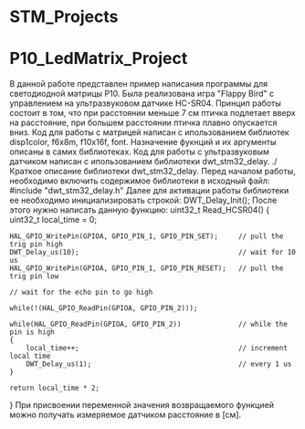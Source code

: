 # STM_Projects
# P10_LedMatrix_Project
В данной работе представлен пример написания программы для светодиодной матрицы P10. Была реализована игра "Flappy Bird" с управлением на ультразвуковом датчике HC-SR04. 
Принцип работы состоит в том, что при расстоянии меньше 7 см птичка подлетает вверх на расстояние, при большем расстоянии птичка плавно опускается вниз.
Код для работы с матрицей написан с ипользованием библиотек disp1color, f6x8m, f10x16f, font. Назначение фукнций и их аргументы описаны в самих библиотеках.
Код для работы с ультразвуковым датчиком написан с ипользованием библиотеки dwt_stm32_delay.
./Краткое описание библиотеки dwt_stm32_delay.
Перед началом работы, необходимо включить содержимое библиотеки в исходный файл: #include "dwt_stm32_delay.h"
Далее для активации работы библиотеки ее необходимо инициализировать строкой: DWT_Delay_Init();
После этого нужно написать данную функцию:
uint32_t Read_HCSR04()
{
	uint32_t local_time = 0;

	HAL_GPIO_WritePin(GPIOA, GPIO_PIN_1, GPIO_PIN_SET);		// pull the trig pin high
	DWT_Delay_us(10);										// wait for 10 us
	HAL_GPIO_WritePin(GPIOA, GPIO_PIN_1, GPIO_PIN_RESET);	// pull the trig pin low

	// wait for the echo pin to go high

	while(!(HAL_GPIO_ReadPin(GPIOA, GPIO_PIN_2)));

	while(HAL_GPIO_ReadPin(GPIOA, GPIO_PIN_2))				// while the pin is high
	{
		local_time++;										// increment local time
		DWT_Delay_us(1);									// every 1 us
	}

	return local_time * 2;
}
При присвоении переменной значения возвращаемого функцией можно получать измеряемое датчиком расстояние в [см].
